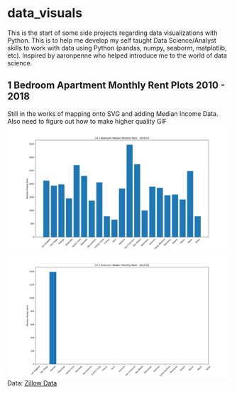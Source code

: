 # data_visuals
This is the start of some side projects regarding data visualizations with Python. This is to help me develop my self taught Data Science/Analyst skills to work with data using Python (pandas, numpy, seaborm, matplotlib, etc). Inspired by aaronpenne who helped introduce me to the world of data science.

1 Bedroom Apartment Monthly Rent Plots 2010 - 2018
----------------
Still in the works of mapping onto SVG and adding Median Income Data.
Also need to figure out how to make higher quality GIF
![bar plot](https://github.com/lejh1/data_visuals/blob/master/rent_comparison/visuals/bar103.png)
![bar plot gif](https://github.com/lejh1/data_visuals/blob/master/rent_comparison/visuals/bar.gif)
Data: [Zillow Data](https://www.zillow.com/research/data/)


